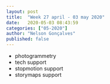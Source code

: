 ```yaml
---
layout: post
title:  "Week 27 april - 03 may 2020"
date:   2020-05-03 08:43:59
categories: ["05-2020"]
author: "Nelson Gonçalves"
published: false
---
```


* photogrammetry
* tech support
* stopmotion support
* storymaps support

